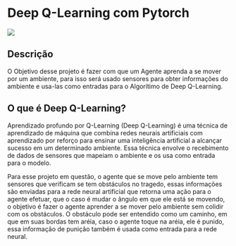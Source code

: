 # Deep Q-Learning com Pytorch

![]("code_dqn.png")

## Descrição
O Objetivo desse projeto é fazer com que um Agente aprenda a se mover por um ambiente, para isso será usado sensores para obter informações do ambiente e usa-las como entradas para o Algorítimo de Deep Q-Learning.


## O que é Deep Q-Learning?
Aprendizado profundo por Q-Learning (Deep Q-Learning) é uma técnica de aprendizado de máquina que combina redes neurais artificiais com aprendizado por reforço para ensinar uma inteligência artificial a alcançar sucesso em um determinado ambiente. Essa técnica envolve o recebimento de dados de sensores que mapeiam o ambiente e os usa como entrada para o modelo.

Para esse projeto em questão, o agente que se move pelo ambiente tem sensores que verificam se tem obstáculos no tragedo, essas informações são enviadas para a rede neural artificial que retorna uma ação para o agente efetuar, que o caso é mudar o ângulo em que ele está se movendo, o objetivo é fazer o agente aprender a se mover pelo ambiente sem colidir com os obstáculos.
O obstáculo pode ser entendido como um caminho, em que em suas bordas tem aréia, caso o agente toque na aréia, ele é punido, essa informação de punição também é usada como entrada para a rede neural.


